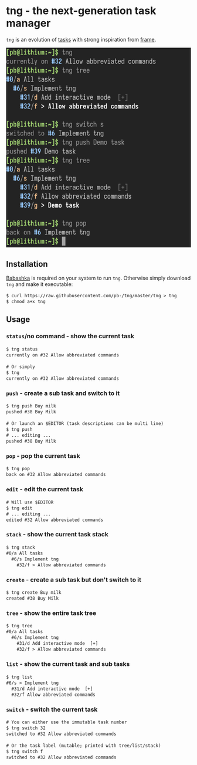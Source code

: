 # tng - the next-generation task manager

`tng` is an evolution of [tasks](https://github.com/pb-/tasks) with strong inspiration from [frame](https://github.com/lelanthran/frame).

![A quick tng session](screenshot.png)


## Installation

[Babashka](https://babashka.org/) is required on your system to run `tng`. Otherwise simply download `tng` and make it executable:

```shell
$ curl https://raw.githubusercontent.com/pb-/tng/master/tng > tng
$ chmod a+x tng
```


## Usage

### `status`/no command - show the current task
```shell
$ tng status
currently on #32 Allow abbreviated commands

# Or simply
$ tng
currently on #32 Allow abbreviated commands
```


### `push` - create a sub task and switch to it

```shell
$ tng push Buy milk
pushed #38 Buy Milk

# Or launch an $EDITOR (task descriptions can be multi line)
$ tng push
# ... editing ...
pushed #38 Buy Milk
```


### `pop` - pop the current task

```shell
$ tng pop
back on #32 Allow abbreviated commands
```


### `edit` - edit the current task

```shell
# Will use $EDITOR
$ tng edit
# ... editing ...
edited #32 Allow abbreviated commands
```


### `stack` - show the current task stack

```shell
$ tng stack
#0/a All tasks
  #6/s Implement tng
    #32/f > Allow abbreviated commands
```


### `create` - create a sub task but don't switch to it

```shell
$ tng create Buy milk
created #38 Buy Milk
```


### `tree` - show the entire task tree

```shell
$ tng tree
#0/a All tasks
  #6/s Implement tng
    #31/d Add interactive mode  [+]
    #32/f > Allow abbreviated commands
```


### `list` - show the current task and sub tasks

```shell
$ tng list
#6/s > Implement tng
  #31/d Add interactive mode  [+]
  #32/f Allow abbreviated commands
```


### `switch` - switch the current task

```shell
# You can either use the immutable task number
$ tng switch 32
switched to #32 Allow abbreviated commands

# Or the task label (mutable; printed with tree/list/stack)
$ tng switch f
switched to #32 Allow abbreviated commands
```
